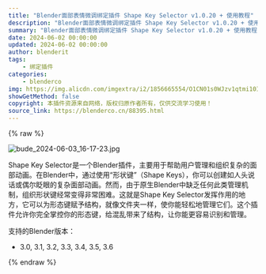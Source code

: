 ```yaml
---
title: "Blender面部表情微调绑定插件 Shape Key Selector v1.0.20 + 使用教程"
description: "Blender面部表情微调绑定插件 Shape Key Selector v1.0.20 + 使用教程"
summary: "Blender面部表情微调绑定插件 Shape Key Selector v1.0.20 + 使用教程"
date: 2024-06-02 00:00:00
updated: 2024-06-02 00:00:00
author: blenderit
tags: 
    - 绑定插件
categories:
    - blenderco
img: https://img.alicdn.com/imgextra/i2/1856665554/O1CN01s0WJzv1qtmi10IksF_!!1856665554.jpg
showGetMethod: false
copyright: 本插件资源来自网络，版权归原作者所有，仅供交流学习使用！
source_link: https://blenderco.cn/88395.html
---
```


{% raw %}
<p><img src="https://img.alicdn.com/imgextra/i2/1856665554/O1CN01s0WJzv1qtmi10IksF_!!1856665554.jpg" alt="bude_2024-06-03_16-17-23.jpg"></p><p>Shape Key Selector是一个Blender插件，主要用于帮助用户管理和组织复杂的面部动画。在Blender中，通过使用“形状键”（Shape Keys），你可以创建如人头说话或偶尔眨眼的复杂面部动画。然而，由于原生Blender中缺乏任何此类管理机制，组织形状键经常变得非常困难。这就是Shape Key Selector发挥作用的地方，它可以为形态键赋予结构，就像文件夹一样，使你能轻松地管理它们。这个插件允许你完全掌控你的形态键，给混乱带来了结构，让你能更容易识别和管理。</p><p>支持的Blender版本：</p><ul>
<li>3.0, 3.1, 3.2, 3.3, 3.4, 3.5, 3.6</li>
</ul>
<div style="display: none">blenderco</div>
{% endraw %}